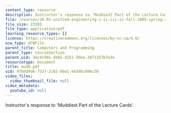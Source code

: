 ```yaml
---
content_type: resource
description: Instructor's response to 'Muddiest Part of the Lecture Cards'.
file: /courses/16-01-unified-engineering-i-ii-iii-iv-fall-2005-spring-2006/97bdd9d675372162b0a1e43dbc09bc50_mud6.pdf
file_size: 23303
file_type: application/pdf
learning_resource_types: []
license: https://creativecommons.org/licenses/by-nc-sa/4.0/
ocw_type: OCWFile
parent_title: Computers and Programming
parent_type: CourseSection
parent_uid: 34c4c991-4bb5-d251-50ee-34713d7b7e3e
resourcetype: Document
title: mud6.pdf
uid: 97bdd9d6-7537-2162-b0a1-e43dbc09bc50
video_files:
  video_thumbnail_file: null
video_metadata:
  youtube_id: null
---
```

Instructor's response to 'Muddiest Part of the Lecture Cards'.